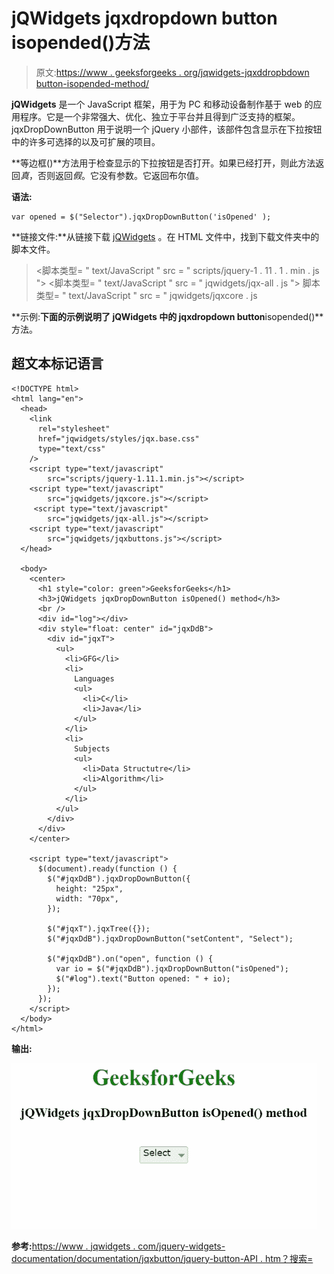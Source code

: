 # jQWidgets jqxdropdown button isopended()方法

> 原文:[https://www . geeksforgeeks . org/jqwidgets-jqxddropbdown button-isopended-method/](https://www.geeksforgeeks.org/jqwidgets-jqxdropdownbutton-isopened-method/)

**jQWidgets** 是一个 JavaScript 框架，用于为 PC 和移动设备制作基于 web 的应用程序。它是一个非常强大、优化、独立于平台并且得到广泛支持的框架。jqxDropDownButton 用于说明一个 jQuery 小部件，该部件包含显示在下拉按钮中的许多可选择的以及可扩展的项目。

**等边框()**方法用于检查显示的下拉按钮是否打开。如果已经打开，则此方法返回*真*，否则返回*假*。它没有参数。它返回布尔值。

**语法:**

```
var opened = $("Selector").jqxDropDownButton('isOpened' ); 
```

**链接文件:**从链接下载 [jQWidgets](https://www.jqwidgets.com/download/) 。在 HTML 文件中，找到下载文件夹中的脚本文件。

> <link rel="”stylesheet”" href="”jqwidgets/styles/jqx.base.css”" type="”text/css”">
> <脚本类型= " text/JavaScript " src = " scripts/jquery-1 . 11 . 1 . min . js "></脚本>
> <脚本类型= " text/JavaScript " src = " jqwidgets/jqx-all . js "></脚本>
> 脚本类型= " text/JavaScript " src = " jqwidgets/jqxcore . js

**示例:**下面的示例说明了 jQWidgets 中的 jqxdropdown button**isopended()**方法。

## 超文本标记语言

```
<!DOCTYPE html>
<html lang="en">
  <head>
    <link
      rel="stylesheet"
      href="jqwidgets/styles/jqx.base.css"
      type="text/css"
    />
    <script type="text/javascript" 
        src="scripts/jquery-1.11.1.min.js"></script>
    <script type="text/javascript" 
        src="jqwidgets/jqxcore.js"></script>
     <script type="text/javascript" 
        src="jqwidgets/jqx-all.js"></script>
    <script type="text/javascript" 
        src="jqwidgets/jqxbuttons.js"></script>
  </head>

  <body>
    <center>
      <h1 style="color: green">GeeksforGeeks</h1>
      <h3>jQWidgets jqxDropDownButton isOpened() method</h3>
      <br />
      <div id="log"></div>
      <div style="float: center" id="jqxDdB">
        <div id="jqxT">
          <ul>
            <li>GFG</li>
            <li>
              Languages
              <ul>
                <li>C</li>
                <li>Java</li>
              </ul>
            </li>
            <li>
              Subjects
              <ul>
                <li>Data Structutre</li>
                <li>Algorithm</li>
              </ul>
            </li>
          </ul>
        </div>
      </div>
    </center>

    <script type="text/javascript">
      $(document).ready(function () {
        $("#jqxDdB").jqxDropDownButton({
          height: "25px",
          width: "70px",
        });

        $("#jqxT").jqxTree({});
        $("#jqxDdB").jqxDropDownButton("setContent", "Select");

        $("#jqxDdB").on("open", function () {
          var io = $("#jqxDdB").jqxDropDownButton("isOpened");
          $("#log").text("Button opened: " + io);
        });
      });
    </script>
  </body>
</html>
```

**输出:**

![](img/1cf1d1f08216734aa4c6095507c4d678.png)

**参考:**[https://www . jqwidgets . com/jquery-widgets-documentation/documentation/jqxbutton/jquery-button-API . htm？搜索=](https://www.jqwidgets.com/jquery-widgets-documentation/documentation/jqxbutton/jquery-button-api.htm?search=)